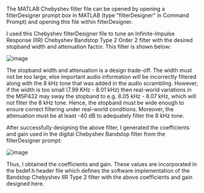The MATLAB Chebyshev filter file can be opened by opening a filterDesigner prompt box in MATLAB (type "filterDesigner" in Command Prompt) and opening this file within filterDesigner.

I used this Chebyshev filterDesigner file to tune an Infinite-Impulse Response (IIR) Chebyshev Bandstop Type 2 Order 2 filter with the desired stopband width and attenuation factor. This filter is shown below:

![image](https://user-images.githubusercontent.com/73920832/159191594-1b7d56d5-3772-4f2e-a3a5-36846e3afd6a.png)

The stopband width and attenuation is a design trade-off. The width must not be too large, else important audio information will be incorrectly filtered along with the 8 kHz tone that was added in the audio scrambling. However, if the width is too small (7.99 KHz - 8.01 kHz) then real-world variations in the MSP432 may sway the stopband to e.g. 8.05 kHz - 8.07 kHz, which will not filter the 8 kHz tone. Hence, the stopband must be wide enough to ensure correct filtering under real-world conditions. Moreover, the attenuation must be at least -40 dB to adequately filter the 8 kHz tone.

After successfully designing the above filter, I generated the coefficients and gain used in the digital Chebyshev Bandstop filter from the filterDesigner prompt:

![image](https://user-images.githubusercontent.com/73920832/159191725-e3f84aa6-b9fd-4ac3-a175-c9530ff540ee.png)

Thus, I obtained the coefficients and gain. These values are incorporated in the bsdef.h header file which defines the software implementation of the Bandstop Chebyshev IIR Type 2 filter with the above coefficients and gain designed here.
